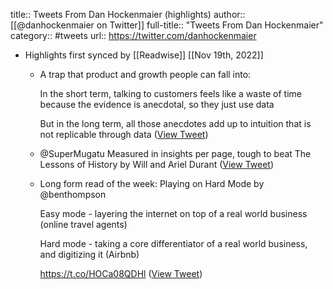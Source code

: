 title:: Tweets From Dan Hockenmaier (highlights)
author:: [[@danhockenmaier on Twitter]]
full-title:: "Tweets From Dan Hockenmaier"
category:: #tweets
url:: https://twitter.com/danhockenmaier

- Highlights first synced by [[Readwise]] [[Nov 19th, 2022]]
	- A trap that product and growth people can fall into:
	  
	  In the short term, talking to customers feels like a waste of time because the evidence is anecdotal, so they just use data
	  
	  But in the long term, all those anecdotes add up to intuition that is not replicable through data ([View Tweet](https://twitter.com/search?q=A%20trap%20that%20product%20and%20growth%20people%20can%20fall%20into%3A%20%20In%20the%20short%20term%2C%20talking%20to%20customers%20feels%20like%20a%20waste%20of%20time%20because%20the%20evidence%20is%20anecdotal%2C%20so%20they%20just%20use%20data%20%20But%20in%20the%20long%20term%2C%20all%20those%20anecdotes%20add%20up%20to%20intuition%20%28from%3A%40danhockenmaier%29))
	- @SuperMugatu Measured in insights per page, tough to beat The Lessons of History by Will and Ariel Durant ([View Tweet](https://twitter.com/danhockenmaier/status/1495228399891013637))
	- Long form read of the week: Playing on Hard Mode by @benthompson 
	  
	  Easy mode - layering the internet on top of a real world business (online travel agents)
	  
	  Hard mode - taking a core differentiator of a real world business, and digitizing it (Airbnb)
	  
	  https://t.co/HOCa08QDHl ([View Tweet](https://twitter.com/danhockenmaier/status/1588921846644498432))